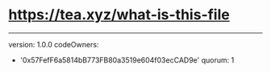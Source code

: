 # https://tea.xyz/what-is-this-file
---
version: 1.0.0
codeOwners:
  - '0x57FefF6a5814bB773FB80a3519e604f03ecCAD9e'
quorum: 1
